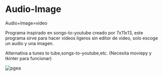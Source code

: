 # Audio-Image
Audio+Image=video

Programa inspirado en songs-to-youtube creado por 7x11x13, este programa sirve 
para hacer videos ligeros sin editor de video, solo escoge un audio y una imagen.

Alternativa a tunes to tube,songs-to-youtube,etc.
(Necesita moviepy y tkinter para funcionar)

![pgea](https://user-images.githubusercontent.com/112976473/193316586-caf00526-cc43-4b37-8764-29f00089b414.png)
